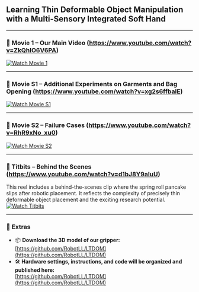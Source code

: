 ## Learning Thin Deformable Object Manipulation with a Multi-Sensory Integrated Soft Hand

---

### 🎥 Movie 1 – Our Main Video (https://www.youtube.com/watch?v=ZkQhlO6V6PA)  
[![Watch Movie 1](https://img.youtube.com/vi/ZkQhlO6V6PA/0.jpg)](https://www.youtube.com/watch?v=ZkQhlO6V6PA)

---

### 🎥 Movie S1 – Additional Experiments on Garments and Bag Opening (https://www.youtube.com/watch?v=xg2s6ffbaIE)  
[![Watch Movie S1](https://img.youtube.com/vi/xg2s6ffbaIE/0.jpg)](https://www.youtube.com/watch?v=xg2s6ffbaIE)

---

### 🎥 Movie S2 – Failure Cases (https://www.youtube.com/watch?v=RhR9xNo_xu0)  
[![Watch Movie S2](https://img.youtube.com/vi/RhR9xNo_xu0/0.jpg)](https://www.youtube.com/watch?v=RhR9xNo_xu0)

---

### 🎥 Titbits – Behind the Scenes (https://www.youtube.com/watch?v=d1bJ8Y9aIuU)  
This reel includes a behind-the-scenes clip where the spring roll pancake slips after robotic placement. It reflects the complexity of precisely thin deformable object placement and the exciting research potential.  
[![Watch Titbits](https://img.youtube.com/vi/d1bJ8Y9aIuU/0.jpg)](https://www.youtube.com/watch?v=d1bJ8Y9aIuU)

---

### 🧰 Extras

- 📦 **Download the 3D model of our gripper:** [https://github.com/RobotLL/LTDOM](https://github.com/RobotLL/LTDOM)  
- 🛠️ **Hardware settings, instructions, and code will be organized and published here:**  
  [https://github.com/RobotLL/LTDOM](https://github.com/RobotLL/LTDOM)
